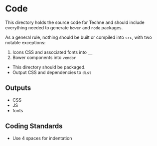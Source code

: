 # Code
This directory holds the source code for Techne and should include everything needed to generate `bower` and `node` packages.

As a general rule, nothing should be built or compiled into `src`, with two notable exceptions:

1. Icons CSS and associated fonts into `__`
2. Bower components into `vendor`

- This directory should be packaged.
- Output CSS and dependencies to `dist`

## Outputs
- CSS
- JS
- fonts

## Coding Standards
- Use 4 spaces for indentation
